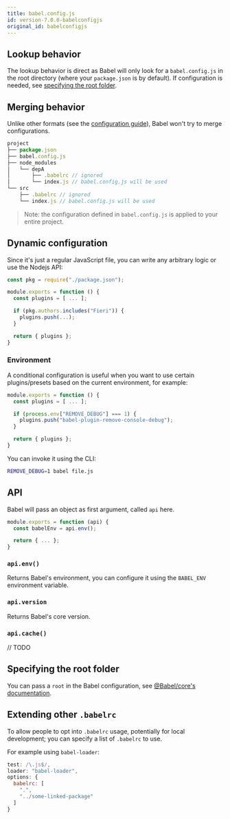 ```yaml
---
title: babel.config.js
id: version-7.0.0-babelconfigjs
original_id: babelconfigjs
---
```


## Lookup behavior

The lookup behavior is direct as Babel will only look for a `babel.config.js` in the root directory (where your `package.json` is by default). If configuration is needed, see [specifying the root folder](babelconfigjs.md#specifying-the-root-folder).

## Merging behavior

Unlike other formats (see the [configuration guide](configuration.md)), Babel won't try to merge configurations.

```js
project
├── package.json
├── babel.config.js
├── node_modules
│   └── depA
│       ├── .babelrc // ignored
│       └── index.js // babel.config.js will be used
└── src
    ├── .babelrc // ignored
    └── index.js // babel.config.js will be used
```

> Note: the configuration defined in `babel.config.js` is applied to your entire project.

## Dynamic configuration

Since it's just a regular JavaScript file, you can write any arbitrary logic or use the Nodejs API:

```js
const pkg = require("./package.json");

module.exports = function () {
  const plugins = [ ... ];

  if (pkg.authors.includes("Fieri")) {
    plugins.push(...);
  }

  return { plugins };
}
```

### Environment

A conditional configuration is useful when you want to use certain plugins/presets based on the current environment, for example:

```js
module.exports = function () {
  const plugins = [ ... ];

  if (process.env["REMOVE_DEBUG"] === 1) {
    plugins.push("babel-plugin-remove-console-debug");
  }

  return { plugins };
}
```

You can invoke it using the CLI:

```sh
REMOVE_DEBUG=1 babel file.js
```

## API

Babel will pass an object as first argument, called `api` here.

```js
module.exports = function (api) {
  const babelEnv = api.env();

  return { ... };
}
```

### `api.env()`

Returns Babel's environment, you can configure it using the `BABEL_ENV` environment variable.

### `api.version`

Returns Babel's core version.

### `api.cache()`

// TODO

## Specifying the root folder

You can pass a `root` in the Babel configuration, see [@Babel/core's documentation](babel-core.md#options).

## Extending other `.babelrc`

To allow people to opt into `.babelrc` usage, potentially for local development; you can specify a list of `.babelrc` to use.

For example using `babel-loader`:

```js
test: /\.js$/,
loader: "babel-loader",
options: {
  babelrc: [
    ".",
    "../some-linked-package"
  ]
}
```
